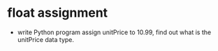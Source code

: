 # float assignment
* write Python program assign unitPrice to 10.99, find out what is the unitPrice data type.